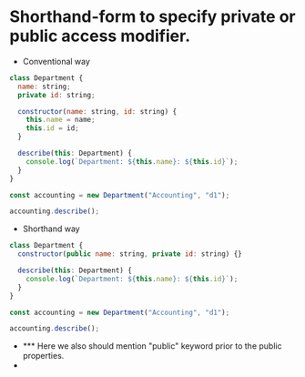 # Shorthand-form to specify private or public access modifier.

- Conventional way
```js
class Department {
  name: string;
  private id: string;

  constructor(name: string, id: string) {
    this.name = name;
    this.id = id;
  }

  describe(this: Department) {
    console.log(`Department: ${this.name}: ${this.id}`);
  }
}

const accounting = new Department("Accounting", "d1");

accounting.describe();
```

- Shorthand way
```js
class Department {
  constructor(public name: string, private id: string) {}

  describe(this: Department) {
    console.log(`Department: ${this.name}: ${this.id}`);
  }
}

const accounting = new Department("Accounting", "d1");

accounting.describe();
```

- *** Here we also should mention "public" keyword prior to the public properties.
- 